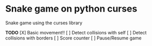 # Snake game on python curses

Snake game using the curses library

**TODO**
[X] Basic movement!!
[ ] Detect collisions with self
[ ] Detect collisions with borders
[ ] Score counter
[ ] Pause/Resume game

